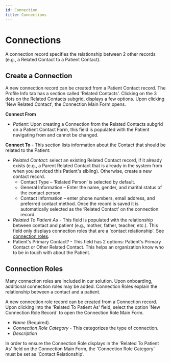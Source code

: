 ```yaml
---
id: Connection
title: Connections
---
```


# Connections
A connection record specifies the relationship between 2 other records (e.g., a Related Contact to a Patient Contact).

## Create a Connection

A new connection record can be created from a Patient Contact record. The Profile Info tab has a section called 'Related Contacts'. Clicking on the 3 dots on the Related Contacts subgrid, displays a few options. Upon clicking 'New Related Contact', the Connection Main Form opens.

**Connect From**
- *Patient*: Upon creating a Connection from the Related Contacts subgrid on a Patient Contact Form, this field is populated with the Patient navigating from and cannot be changed. 

**Connect To** - This section lists information about the Contact that should be related to the Patient:
- *Related Contact*: select an existing Related Contact record, if it already exists (e.g., a Parent Related Contact that is already in the system from when you serviced this Patient's sibling). Otherwise, create a new contact record.
    - Contact Type – ‘Related Person’ is selected by default.
    - General Information – Enter the name, gender, and marital status of the contact person.
    - Contact Information – enter phone numbers, email address, and preferred contact method.
    Once the record is saved it is automatically selected as the ‘Related Contact’ on the connection record.
- *Related To Patient As* - This field is populated with the relationship between contact and patient (e.g., mother, father, teacher, etc.). This field only displays connection roles that are a 'contact relationship'. See [connection roles](#connection-roles). 
- Patient's Primary Contact? - This field has 2 options: Patient's Primary Contact or Other Related Contact. This helps an organization know who to be in touch with about the Patient. 

## Connection Roles

Many connection roles are included in our solution. Upon onboarding, additional connection roles may be added. Connection Roles explain the relationship between a contact and a patient. 

A new connection role record can be created from a Connection record. Upon clicking into the 'Related To Patient As' field, select the option 'New Connection Role Record' to open the Connection Role Main Form.
- *Name* (Required). 
- *Connection Role Category* - This categorizes the type of connection.
- *Description*

In order to ensure the Connection Role displays in the 'Related To Patient As' field on the Connection Main Form, the 'Connection Role Category' must be set as 'Contact Relationship'. 

